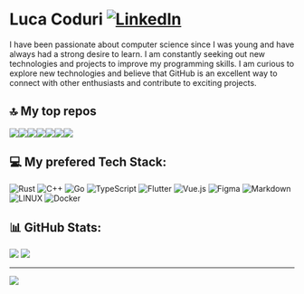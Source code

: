 # Luca Coduri [![LinkedIn](https://img.shields.io/badge/LinkedIn-%230077B5.svg?logo=linkedin&logoColor=white)](https://linkedin.com/in/luca-coduri-👀-44955020b)

I have been passionate about computer science since I was young and have always had a strong desire to learn. I am constantly seeking out new technologies and projects to improve my programming skills. I am curious to explore new technologies and believe that GitHub is an excellent way to connect with other enthusiasts and contribute to exciting projects.

## 🔝 My top repos

<div style="display:flex">
  <a href="https://github.com/les-crepes/CAREOT_APP">
    <picture>
     <source media="(prefers-color-scheme: dark)" srcset="https://github-readme-stats-git-masterrstaa-rickstaa.vercel.app/api/pin/?username=les-crepes&repo=CAREOT_APP&theme=gotham&show_owner=true">
      <img align="center" src="https://github-readme-stats-git-masterrstaa-rickstaa.vercel.app/api/pin/?username=les-crepes&repo=CAREOT_APP&show_owner=true"/>
    </picture> 
  </a>
  <a href="https://github.com/LucaCoduriV/github-webhook-server">
    <picture>
     <source media="(prefers-color-scheme: dark)" srcset="https://github-readme-stats-git-masterrstaa-rickstaa.vercel.app/api/pin/?username=LucaCoduriV&repo=github-webhook-server&theme=gotham&show_owner=true">
      <img align="center" src="https://github-readme-stats-git-masterrstaa-rickstaa.vercel.app/api/pin/?username=LucaCoduriV&repo=github-webhook-server&show_owner=true"/>
    </picture>
  </a>
  <a href="https://github.com/LucaCoduriV/rust-verlet-physics">
    <picture>
     <source media="(prefers-color-scheme: dark)" srcset="https://github-readme-stats-git-masterrstaa-rickstaa.vercel.app/api/pin/?username=LucaCoduriV&repo=rust-verlet-physics&theme=gotham&show_owner=true">
      <img align="center" src="https://github-readme-stats-git-masterrstaa-rickstaa.vercel.app/api/pin/?username=LucaCoduriV&repo=rust-verlet-physics&show_owner=true"/>
    </picture>
  </a>
  <a href="https://github.com/LucaCoduriV/HEIG-MOBILE">
    <picture>
     <source media="(prefers-color-scheme: dark)" srcset="https://github-readme-stats-git-masterrstaa-rickstaa.vercel.app/api/pin/?username=LucaCoduriV&repo=HEIG-MOBILE&theme=gotham&show_owner=true">
      <img align="center" src="https://github-readme-stats-git-masterrstaa-rickstaa.vercel.app/api/pin/?username=LucaCoduriV&repo=HEIG-MOBILE&show_owner=true"/>
    </picture>
  </a>
  <a href="https://github.com/LucaCoduriV/HEIG-API">
    <picture>
     <source media="(prefers-color-scheme: dark)" srcset="https://github-readme-stats-git-masterrstaa-rickstaa.vercel.app/api/pin/?username=LucaCoduriV&repo=HEIG-API&theme=gotham&show_owner=true">
      <img align="center" src="https://github-readme-stats-git-masterrstaa-rickstaa.vercel.app/api/pin/?username=LucaCoduriV&repo=HEIG-API&show_owner=true"/>
    </picture>
  </a>
  <a href="https://github.com/LucaCoduriV/MCR_Spaceship3000">
    <picture>
     <source media="(prefers-color-scheme: dark)" srcset="https://github-readme-stats-git-masterrstaa-rickstaa.vercel.app/api/pin/?username=LucaCoduriV&repo=MCR_Spaceship3000&theme=gotham&show_owner=true">
      <img align="center" src="https://github-readme-stats-git-masterrstaa-rickstaa.vercel.app/api/pin/?username=LucaCoduriV&repo=MCR_Spaceship3000&show_owner=true"/>
    </picture>
  </a>
  <a href="https://github.com/LucaCoduriV/casbin-rs-anrangors-adapter">
    <picture>
     <source media="(prefers-color-scheme: dark)" srcset="https://github-readme-stats-git-masterrstaa-rickstaa.vercel.app/api/pin/?username=LucaCoduriV&repo=casbin-rs-anrangors-adapter&theme=gotham&show_owner=true">
      <img align="center" src="https://github-readme-stats-git-masterrstaa-rickstaa.vercel.app/api/pin/?username=LucaCoduriV&repo=casbin-rs-anrangors-adapter&show_owner=true"/>
    </picture>
  </a>
 </div>

## 💻 My prefered Tech Stack:

![Rust](https://img.shields.io/badge/rust-%23000000.svg?style=for-the-badge&logo=rust&logoColor=white) ![C++](https://img.shields.io/badge/c++-%2300599C.svg?style=for-the-badge&logo=c%2B%2B&logoColor=white) ![Go](https://img.shields.io/badge/go-%2300ADD8.svg?style=for-the-badge&logo=go&logoColor=white) ![TypeScript](https://img.shields.io/badge/typescript-%23007ACC.svg?style=for-the-badge&logo=typescript&logoColor=white) ![Flutter](https://img.shields.io/badge/Flutter-%2302569B.svg?style=for-the-badge&logo=Flutter&logoColor=white) ![Vue.js](https://img.shields.io/badge/vuejs-%2335495e.svg?style=for-the-badge&logo=vuedotjs&logoColor=%234FC08D) ![Figma](https://img.shields.io/badge/figma-%23F24E1E.svg?style=for-the-badge&logo=figma&logoColor=white) ![Markdown](https://img.shields.io/badge/markdown-%23000000.svg?style=for-the-badge&logo=markdown&logoColor=white) ![LINUX](https://img.shields.io/badge/Linux-FCC624?style=for-the-badge&logo=linux&logoColor=black) ![Docker](https://img.shields.io/badge/docker-%230db7ed.svg?style=for-the-badge&logo=docker&logoColor=white)

## 📊 GitHub Stats:

![](https://github-readme-stats.vercel.app/api?username=LucaCoduriV&theme=dark&hide_border=false&include_all_commits=true&count_private=true#gh-dark-mode-only)
![](https://github-readme-stats.vercel.app/api?username=LucaCoduriV&hide_border=false&include_all_commits=true&count_private=true#gh-light-mode-only)<br/>

---

[![](https://visitcount.itsvg.in/api?id=LucaCoduriV&icon=0&color=0)](https://visitcount.itsvg.in)
